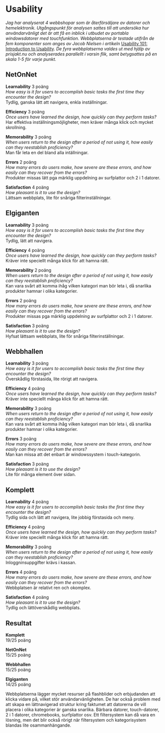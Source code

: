 Usability
===============================  
*Jag har analyserat 4 webbshopar som är återförsäljare av datorer och hemelektronik. Utgångspunkt för analysen sattes till att undersöka hur användarvänligt det är att få en inblick i utbudet av portabla windowsdatorer med touchfunktion. Webbplatserna är testade utifrån de fem komponenter som anges av Jacob Nielsen i artikeln* [Usability 101: Introduction to Usability](https://www.nngroup.com/articles/usability-101-introduction-to-usability/). *De fyra webbplatserna valdes ut med hjälp av prisjakt.nu och analyserades parallellt i varsin flik, samt betygsattes på en skala 1-5 för varje punkt.*



NetOnNet
---------------

**Learnability** 3 poäng    
*How easy is it for users to accomplish basic tasks the first time they encounter the design?*  
Tydlig, ganska lätt att navigera, enkla inställningar.  


**Efficiency** 3 poäng   
*Once users have learned the design, how quickly can they perform tasks?*  
Har effektiva inställningsmöjligheter, men kräver många klick och mycket skrollning.  


**Memorability** 3 poäng   
*When users return to the design after a period of not using it, how easily can they reestablish proficiency?*  
Man får leta en del bland alla intällningar.  


**Errors** 2 poäng   
*How many errors do users make, how severe are these errors, and how easily can they recover from the errors?*  
Produkter missas lätt pga märklig uppdelning av surfplattor och 2 i 1 datorer.  


**Satisfaction** 4 poäng   
*How pleasant is it to use the design?*  
Lättsam webbplats, lite för snåriga filterinställningar.  




Elgiganten
---------------

**Learnability** 3 poäng   
*How easy is it for users to accomplish basic tasks the first time they encounter the design?*  
Tydlig, lätt att navigera.  


**Efficiency** 4 poäng  
*Once users have learned the design, how quickly can they perform tasks?*  
Kräver inte speciellt många klick för att hamna rätt.  


**Memorability** 2 poäng  
*When users return to the design after a period of not using it, how easily can they reestablish proficiency?*  
Kan vara svårt att komma ihåg vilken kategori man bör leta i, då snarlika produkter hamnar i olika kategorier.  


**Errors** 2 poäng  
*How many errors do users make, how severe are these errors, and how easily can they recover from the errors?*  
Produkter missas pga märklig uppdelning av surfplattor och 2 i 1 datorer.


**Satisfaction** 3 poäng  
*How pleasant is it to use the design?*  
Hyfsat lättsam webbplats, lite för snåriga filterinställningar.  



Webbhallen
---------------

**Learnability** 3 poäng   
*How easy is it for users to accomplish basic tasks the first time they encounter the design?*  
Överskådlig förstasida, lite rörigt att navigera.  


**Efficiency** 4 poäng   
*Once users have learned the design, how quickly can they perform tasks?*   
Kräver inte speciellt många klick för att hamna rätt.  


**Memorability** 3 poäng   
*When users return to the design after a period of not using it, how easily can they reestablish proficiency?*  
Kan vara svårt att komma ihåg vilken kategori man bör leta i, då snarlika produkter hamnar i olika kategorier.  


**Errors** 3 poäng   
*How many errors do users make, how severe are these errors, and how easily can they recover from the errors?*  
Man kan missa att det enbart är windowssystem i touch-kategorin.  


**Satisfaction** 3 poäng   
*How pleasant is it to use the design?*  
Lite för många element över sidan.  



Komplett
---------------

**Learnability** 4 poäng   
*How easy is it for users to accomplish basic tasks the first time they encounter the design?*   
Tydlig sida och lätt att navigera, lite jobbig förstasida och meny.  


**Efficiency** 4 poäng   
*Once users have learned the design, how quickly can they perform tasks?*   
Kräver inte speciellt många klick för att hamna rätt.  


**Memorability** 3 poäng   
*When users return to the design after a period of not using it, how easily can they reestablish proficiency?*  
Inloggninsuppgifter krävs i kassan.  


**Errors** 4 poäng  
*How many errors do users make, how severe are these errors, and how easily can they recover from the errors?*  
Webbplatsen är relativt ren och okomplex.  


**Satisfaction** 4 poäng   
*How pleasant is it to use the design?*  
Tydlig och lättöverskådlig webbplats.  


Resultat
---------------
**Komplett**  
19/25 poäng  

**NetOnNet**  
15/25 poäng  

**Webbhallen**  
15/25 poäng  

**Elgiganten**  
14/25 poäng  

Webbplatserna lägger mycket resurser på flashblider och erbjudanden att klicka vidare på, vilket stör användarvänligheten. De har också problem med att skapa en lättnavigerad struktur kring faktumet att datorerna de vill placera i olika kategorier är ganska snarlika. Bärbara datorer, touch-datorer, 2 i 1 datorer, chromebooks, surfplattor osv. Ett filtersystem kan då vara en lösning, men det blir också rörigt när filtersystem och kategorisystem blandas lite osammanhängande.
